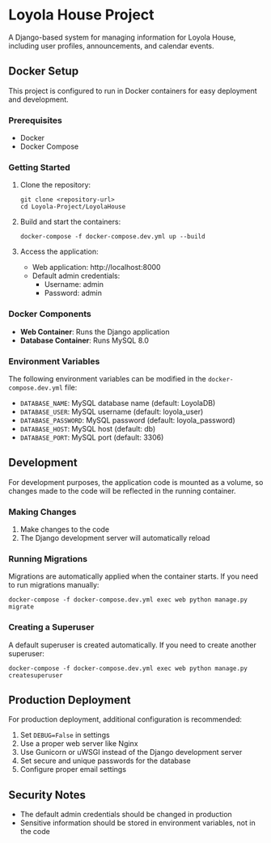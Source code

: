 # Loyola House Project

A Django-based system for managing information for Loyola House, including user profiles, announcements, and calendar events.

## Docker Setup

This project is configured to run in Docker containers for easy deployment and development.

### Prerequisites

- Docker
- Docker Compose

### Getting Started

1. Clone the repository:
   ```
   git clone <repository-url>
   cd Loyola-Project/LoyolaHouse
   ```

2. Build and start the containers:
   ```
   docker-compose -f docker-compose.dev.yml up --build
   ```

3. Access the application:
   - Web application: http://localhost:8000
   - Default admin credentials:
     - Username: admin
     - Password: admin

### Docker Components

- **Web Container**: Runs the Django application
- **Database Container**: Runs MySQL 8.0

### Environment Variables

The following environment variables can be modified in the `docker-compose.dev.yml` file:

- `DATABASE_NAME`: MySQL database name (default: LoyolaDB)
- `DATABASE_USER`: MySQL username (default: loyola_user)
- `DATABASE_PASSWORD`: MySQL password (default: loyola_password)
- `DATABASE_HOST`: MySQL host (default: db)
- `DATABASE_PORT`: MySQL port (default: 3306)

## Development

For development purposes, the application code is mounted as a volume, so changes made to the code will be reflected in the running container.

### Making Changes

1. Make changes to the code
2. The Django development server will automatically reload

### Running Migrations

Migrations are automatically applied when the container starts. If you need to run migrations manually:

```
docker-compose -f docker-compose.dev.yml exec web python manage.py migrate
```

### Creating a Superuser

A default superuser is created automatically. If you need to create another superuser:

```
docker-compose -f docker-compose.dev.yml exec web python manage.py createsuperuser
```

## Production Deployment

For production deployment, additional configuration is recommended:

1. Set `DEBUG=False` in settings
2. Use a proper web server like Nginx
3. Use Gunicorn or uWSGI instead of the Django development server
4. Set secure and unique passwords for the database
5. Configure proper email settings

## Security Notes

- The default admin credentials should be changed in production
- Sensitive information should be stored in environment variables, not in the code
